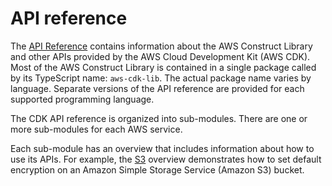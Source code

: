 # API reference<a name="reference-api"></a>

The [API Reference](https://docs.aws.amazon.com/cdk/api/v2) contains information about the AWS Construct Library and other APIs provided by the AWS Cloud Development Kit \(AWS CDK\)\. Most of the AWS Construct Library is contained in a single package called by its TypeScript name: `aws-cdk-lib`\. The actual package name varies by language\. Separate versions of the API reference are provided for each supported programming language\.

The CDK API reference is organized into sub\-modules\. There are one or more sub\-modules for each AWS service\.

Each sub\-module has an overview that includes information about how to use its APIs\. For example, the [S3](https://docs.aws.amazon.com/cdk/api/v2/docs/aws-cdk-lib.aws_s3-readme.html) overview demonstrates how to set default encryption on an Amazon Simple Storage Service \(Amazon S3\) bucket\.